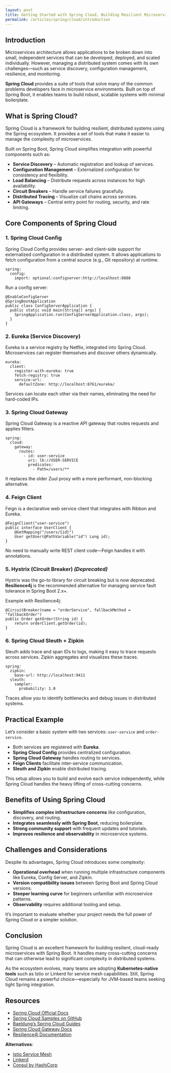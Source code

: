 ```yaml
---
layout: post
title: Getting Started with Spring Cloud, Building Resilient Microservices
permalink: /articles/spring/cloud/introduction
---
```


## Introduction

Microservices architecture allows applications to be broken down into small, independent services that can be developed, deployed, and scaled individually. However, managing a distributed system comes with its own challenges—such as service discovery, configuration management, resilience, and monitoring.

**Spring Cloud** provides a suite of tools that solve many of the common problems developers face in microservice environments. Built on top of Spring Boot, it enables teams to build robust, scalable systems with minimal boilerplate.

## What is Spring Cloud?

Spring Cloud is a framework for building resilient, distributed systems using the Spring ecosystem. It provides a set of tools that make it easier to manage the complexity of microservices.

Built on Spring Boot, Spring Cloud simplifies integration with powerful components such as:

- **Service Discovery** – Automatic registration and lookup of services.
- **Configuration Management** – Externalized configuration for consistency and flexibility.
- **Load Balancing** – Distribute requests across instances for high availability.
- **Circuit Breakers** – Handle service failures gracefully.
- **Distributed Tracing** – Visualize call chains across services.
- **API Gateways** – Central entry point for routing, security, and rate limiting.

## Core Components of Spring Cloud

### 1. Spring Cloud Config

Spring Cloud Config provides server- and client-side support for externalized configuration in a distributed system. It allows applications to fetch configuration from a central source (e.g., Git repository) at runtime.

<pre><code class="language-yaml">spring:
  config:
    import: optional:configserver:http://localhost:8888
</code></pre>

Run a config server:

<pre><code class="language-java">@EnableConfigServer
@SpringBootApplication
public class ConfigServerApplication {
  public static void main(String[] args) {
    SpringApplication.run(ConfigServerApplication.class, args);
  }
}
</code></pre>

### 2. Eureka (Service Discovery)

Eureka is a service registry by Netflix, integrated into Spring Cloud. Microservices can register themselves and discover others dynamically.

<pre><code class="language-yaml">eureka:
  client:
    register-with-eureka: true
    fetch-registry: true
    service-url:
      defaultZone: http://localhost:8761/eureka/
</code></pre>

Services can locate each other via their names, eliminating the need for hard-coded IPs.

### 3. Spring Cloud Gateway

Spring Cloud Gateway is a reactive API gateway that routes requests and applies filters.

<pre><code class="language-yaml">spring:
  cloud:
    gateway:
      routes:
        - id: user-service
          uri: lb://USER-SERVICE
          predicates:
            - Path=/users/**
</code></pre>

It replaces the older Zuul proxy with a more performant, non-blocking alternative.

### 4. Feign Client

Feign is a declarative web service client that integrates with Ribbon and Eureka.

<pre><code class="language-java">@FeignClient("user-service")
public interface UserClient {
    @GetMapping("/users/{id}")
    User getUser(@PathVariable("id") Long id);
}
</code></pre>

No need to manually write REST client code—Feign handles it with annotations.

### 5. Hystrix (Circuit Breaker) *(Deprecated)*

Hystrix was the go-to library for circuit breaking but is now deprecated. **Resilience4j** is the recommended alternative for managing service fault tolerance in Spring Boot 2.x+.

Example with Resilience4j:

<pre><code class="language-java">@CircuitBreaker(name = "orderService", fallbackMethod = "fallbackOrder")
public Order getOrder(String id) {
    return orderClient.getOrder(id);
}
</code></pre>

### 6. Spring Cloud Sleuth + Zipkin

Sleuth adds trace and span IDs to logs, making it easy to trace requests across services. Zipkin aggregates and visualizes these traces.

<pre><code class="language-yaml">spring:
  zipkin:
    base-url: http://localhost:9411
  sleuth:
    sampler:
      probability: 1.0
</code></pre>

Traces allow you to identify bottlenecks and debug issues in distributed systems.

## Practical Example

Let’s consider a basic system with two services: `user-service` and `order-service`.

- Both services are registered with **Eureka**.
- **Spring Cloud Config** provides centralized configuration.
- **Spring Cloud Gateway** handles routing to services.
- **Feign Clients** facilitate inter-service communication.
- **Sleuth and Zipkin** enable distributed tracing.

This setup allows you to build and evolve each service independently, while Spring Cloud handles the heavy lifting of cross-cutting concerns.

## Benefits of Using Spring Cloud

- **Simplifies complex infrastructure concerns** like configuration, discovery, and routing.
- **Integrates seamlessly with Spring Boot**, reducing boilerplate.
- **Strong community support** with frequent updates and tutorials.
- **Improves resilience and observability** in microservice systems.

## Challenges and Considerations

Despite its advantages, Spring Cloud introduces some complexity:

- **Operational overhead** when running multiple infrastructure components like Eureka, Config Server, and Zipkin.
- **Version compatibility issues** between Spring Boot and Spring Cloud versions.
- **Steeper learning curve** for beginners unfamiliar with microservice patterns.
- **Observability** requires additional tooling and setup.

It’s important to evaluate whether your project needs the full power of Spring Cloud or a simpler solution.

## Conclusion

Spring Cloud is an excellent framework for building resilient, cloud-ready microservices with Spring Boot. It handles many cross-cutting concerns that can otherwise lead to significant complexity in distributed systems.

As the ecosystem evolves, many teams are adopting **Kubernetes-native tools** such as Istio or Linkerd for service mesh capabilities. Still, Spring Cloud remains a powerful choice—especially for JVM-based teams seeking tight Spring integration.

## Resources

- [Spring Cloud Official Docs](https://spring.io/projects/spring-cloud)
- [Spring Cloud Samples on GitHub](https://github.com/spring-cloud)
- [Baeldung’s Spring Cloud Guides](https://www.baeldung.com/spring-cloud)
- [Spring Cloud Gateway Docs](https://docs.spring.io/spring-cloud-gateway/docs/current/reference/html/)
- [Resilience4j Documentation](https://resilience4j.readme.io/)

**Alternatives**:

- [Istio Service Mesh](https://istio.io/)
- [Linkerd](https://linkerd.io/)
- [Consul by HashiCorp](https://www.consul.io/)
